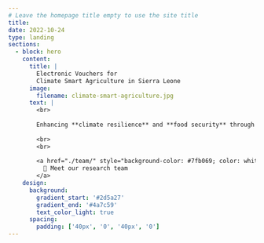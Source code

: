 ```yaml
---
# Leave the homepage title empty to use the site title
title:
date: 2022-10-24
type: landing
sections:
  - block: hero
    content:
      title: |
        Electronic Vouchers for
        Climate Smart Agriculture in Sierra Leone
      image:
        filename: climate-smart-agriculture.jpg
      text: |
        <br>
        
        Enhancing **climate resilience** and **food security** through innovative e-voucher systems for agroforestry adoption. Our randomized control trial investigates how digital platforms can nudge farmers toward sustainable agricultural practices across Sierra Leone's farming communities.
        
        <br>
        <br>
        
        <a href="./team/" style="background-color: #7fb069; color: white; padding: 12px 24px; text-decoration: none; border-radius: 5px; font-weight: bold; display: inline-block;">
          🌱 Meet our research team
        </a>
    design:
      background:
        gradient_start: '#2d5a27'
        gradient_end: '#4a7c59'
        text_color_light: true
      spacing:
        padding: ['40px', '0', '40px', '0']
---
```

